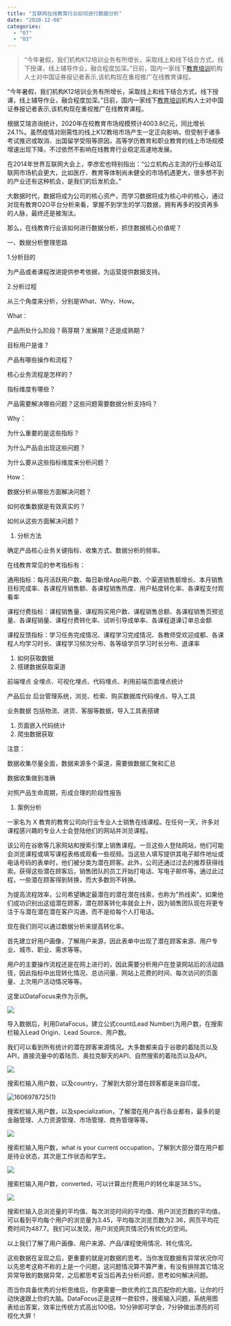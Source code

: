 ```yaml
---
title: "互联网在线教育行业如何进行数据分析"
date: "2020-12-08"
categories: 
  - "07"
  - "03"
---
```


> “今年暑假，我们机构K12培训业务有所增长，采取线上和线下结合方式，线下授课，线上辅导作业，融合程度加深。”日前，国内一家线下[教育培训](https://www.datafocus.ai)机构人士对中国证券报记者表示,该机构现在重视推广在线教育课程。

“今年暑假，我们机构K12培训业务有所增长，采取线上和线下结合方式，线下授课，线上辅导作业，融合程度加深。”日前，国内一家线下[教育培训](https://www.datafocus.ai)机构人士对中国证券报记者表示,该机构现在重视推广在线教育课程。

根据艾瑞咨询统计，2020年在校教育市场规模预计4003.8亿元，同比增长24.1%。虽然疫情对刚需性的线上K12教培市场产生一定正向影响，但受制于诸多考试推迟或取消、出国留学受阻等原因，高等学历教育和职业教育的线上市场规模增速出现下降，不过依然不影响在线教育行业稳定高速地发展。

在2014年世界互联网大会上，李彦宏也特别指出：“公立机构占主流的行业移动互联网市场机会更大，比如医疗、教育等体制尚未健全的市场机遇更大，很多想不到的产业还有这种机会，是我们的后发机会。”

大数据时代，数据将成为公司的核心资产，而学习数据将成为核心中的核心，通过对现有教育O2O平台分析来看，掌握不到学生的学习数据，拥有再多的投资再多的人脉，最终还是被淘汰。

那么，在线教育行业该如何进行数据分析，抓住数据核心价值呢？

一、数据分析整理思路

1.分析目的

为产品或者课程改进提供参考依据，为运营提供数据支持。

2.分析过程

从三个角度来分析，分别是What、Why、How。

What：

产品所处什么阶段？萌芽期？发展期？还是成熟期？

目标用户是谁？

产品有哪些操作和流程？

核心业务流程是怎样的？

指标维度有哪些？

产品需要解决哪些问题？这些问题需要数据分析支持吗？

Why：

为什么重要的是这些指标？

为什么产品会出现这些问题？

为什么要从这些指标维度来分析问题？

How：

数据分析从哪些方面解决问题？

如何收集数据是有效真实的？

如何从这些方面解决问题？

1. 分析方法

确定产品核心业务关键指标、收集方式、数据分析的频率。

在线教育常见的参考指标有：

通用指标：每月活跃用户数、每日新增App用户数、个渠道销售额增长、本月销售目标完成率、各课程月销售额、各课程销售热度、用户粘度转化率、各课程支付观看率

课程付费指标：课程销售量、课程购买用户数、课程销售总额、各课程销售页预览量、各课程销量、课程付费转化率、试听引导成单率、各课程退课订单总金额

课程反馈指标：学习任务完成情况、课程学习完成情况、各教师受欢迎成都、各课程人均学习时长、课程学习频次分布、各等级学员学习时长分布、退课率

1. 如何获取数据
2. 搭建数据获取渠道

前端埋点 全埋点、可视化埋点、代码埋点、利用前端页面埋点统计

产品后台 后台管理系统，浏览、检索、购买数据库代码埋点、导入工具

业务数据 包括物流、进货、客服等数据，导入工具表搭建

1. 页面嵌入代码统计
2. 爬虫数据获取

注意：

数据收集尽量全面，数据来源多个渠道，需要做数据汇聚和汇总

数据收集做到准确

对照产品生命周期，形成合理的阶段性报告

1. 案例分析

一家名为 X 教育的教育公司向行业专业人士销售在线课程。在任何一天，许多对课程感兴趣的专业人士会登陆他们的网站并浏览课程。

该公司在谷歌等几家网站和搜索引擎上销售课程。一旦这些人登陆网站，他们可能会浏览课程或填写课程表格或观看一些视频。当这些人填写提供其电子邮件地址或电话号码的表单时，他们被分类为潜在顾客。此外，公司还通过过去的推荐获得线索。获得这些潜在顾客后，销售团队的员工开始打电话、写电子邮件等。通过此过程，一些潜在顾客得到转换，而大多数则不转换。

为提高流程效率，公司希望确定最潜在的潜在潜在线索，也称为"热线索"。如果他们成功识别出这组潜在顾客，潜在顾客转化率就会上升，因为销售团队现在将更专注于与潜在潜在潜在客户沟通，而不是给每个人打电话。

现在我们则可以通过数据分析来提高转化率。

首先建立好用户画像，了解用户来源，因此表单中出现了潜在顾客来源、用户专业、城市、职业、需求等等。

用户的主要操作流程还是在网上进行的，因此需要分析用户在登录网站后的活动路径，因此指标中出现转化情况、总访问量、网站上花费的时间、每次访问的页面量、上次用户活动情况等等。

这里以DataFocus来作为示例。

![](images/word-image-11.png)

导入数据后，利用DataFocus，建立公式count(Lead Number)为用户数，在搜索栏输入Lead Origin、Lead Source、用户数。

我们可以看到所有统计的潜在顾客来源情况。大多数都来自于谷歌的着陆页以及API，直接流量中的着陆页、奥拉克聊天的API、自然搜索的着陆页以及API。

![](images/word-image-12.png)

搜索栏输入用户数，以及country，了解到大部分潜在顾客都是来自印度。

![1606978725(1)](images/16069787251.png)

搜索栏输入用户数，以及specialization，了解潜在用户各行各业都有，最多的是金融管理、人力资源管理、市场管理、商务管理等等。

![](images/word-image-13.png)

搜索栏输入用户数，what is your current occupation，了解到大部分潜在用户都是待业状态，其次是工作状态和学生。

![](images/word-image-14.png)

搜索栏输入用户数，converted，可以计算出付费用户的转化率是38.5%。

![](images/word-image-15.png)

搜索栏输入总浏览量的平均值、每次浏览时间的平均值、用户浏览页数的平均值，可以看到平均每个用户的浏览量为3.45，平均每次浏览页数为2.36，网页平均花费时间为487.7。我们可以发现，用户浏览网页情况仍有优化的空间。

以上我们了解了用户画像、用户来源、产品/课程使用情况、转化情况。

这些数据在呈现之后，更重要的就是对数据的思考。当你发现数据有异常状况你可以先思考这称不称的上是一个问题，这问题情况算不算严重，有没有排除其它情况异常导致的数据异常，之后都思考妥当后再去分析问题，思考如何解决问题。

而当你具备优秀的分析思维后，你更需要一款优秀的工具匹配你的大脑，让你的行动快速跟上你的大脑。DataFocus正是这样一款软件，搜索输入问题，系统用图表给出答案，效率比传统方式高出100倍。10分钟即可学会，7分钟做出漂亮的可视化大屏！
